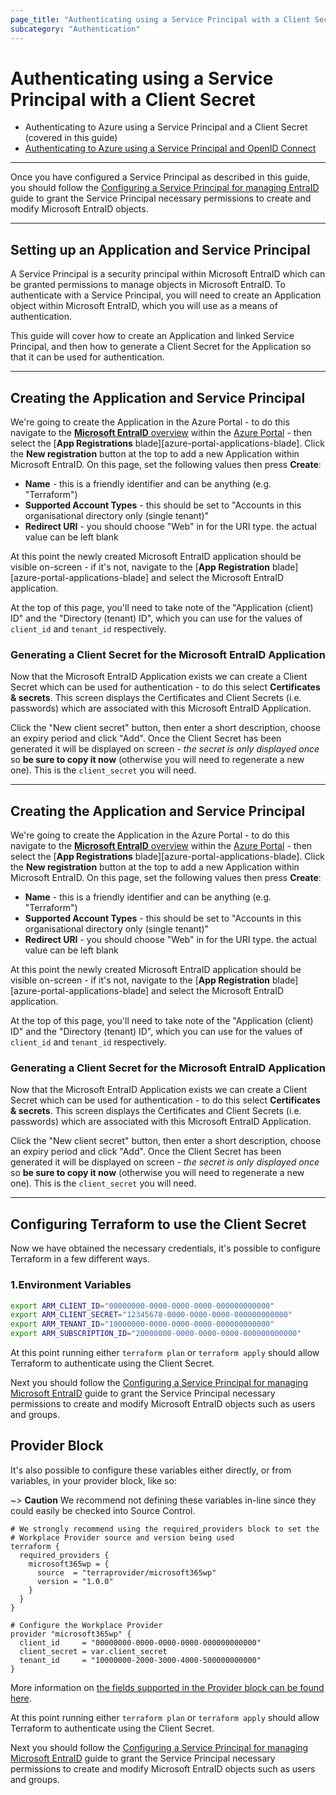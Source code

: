 ```yaml
---
page_title: "Authenticating using a Service Principal with a Client Secret"
subcategory: "Authentication"
---
```


# Authenticating using a Service Principal with a Client Secret

* Authenticating to Azure using a Service Principal and a Client Secret (covered in this guide)
* [Authenticating to Azure using a Service Principal and OpenID Connect](service\_principal\_oicd.md)

***

Once you have configured a Service Principal as described in this guide, you should follow the [Configuring a Service Principal for managing EntraID](service-principal-configuration.md) guide to grant the Service Principal necessary permissions to create and modify Microsoft EntraID objects.

***

## Setting up an Application and Service Principal

A Service Principal is a security principal within Microsoft EntraID which can be granted permissions to manage objects in Microsoft EntraID. To authenticate with a Service Principal, you will need to create an Application object within Microsoft EntraID, which you will use as a means of authentication.

This guide will cover how to create an Application and linked Service Principal, and then how to generate a Client Secret for the Application so that it can be used for authentication.

***

## Creating the Application and Service Principal

We're going to create the Application in the Azure Portal - to do this navigate to the [**Microsoft EntraID** overview](https://portal.azure.com/#blade/Microsoft\_AAD\_IAM/ActiveDirectoryMenuBlade/Overview) within the [Azure Portal](https://portal.azure.com/) - then select the \[**App Registrations** blade]\[azure-portal-applications-blade]. Click the **New registration** button at the top to add a new Application within Microsoft EntraID. On this page, set the following values then press **Create**:

* **Name** - this is a friendly identifier and can be anything (e.g. "Terraform")
* **Supported Account Types** - this should be set to "Accounts in this organisational directory only (single tenant)"
* **Redirect URI** - you should choose "Web" in for the URI type. the actual value can be left blank

At this point the newly created Microsoft EntraID application should be visible on-screen - if it's not, navigate to the \[**App Registration** blade]\[azure-portal-applications-blade] and select the Microsoft EntraID application.

At the top of this page, you'll need to take note of the "Application (client) ID" and the "Directory (tenant) ID", which you can use for the values of `client_id` and `tenant_id` respectively.

### Generating a Client Secret for the Microsoft EntraID Application

Now that the Microsoft EntraID Application exists we can create a Client Secret which can be used for authentication - to do this select **Certificates & secrets**. This screen displays the Certificates and Client Secrets (i.e. passwords) which are associated with this Microsoft EntraID Application.

Click the "New client secret" button, then enter a short description, choose an expiry period and click "Add". Once the Client Secret has been generated it will be displayed on screen - _the secret is only displayed once_ so **be sure to copy it now** (otherwise you will need to regenerate a new one). This is the `client_secret` you will need.

***

## Creating the Application and Service Principal

We're going to create the Application in the Azure Portal - to do this navigate to the [**Microsoft EntraID** overview](https://portal.azure.com/#blade/Microsoft\_AAD\_IAM/ActiveDirectoryMenuBlade/Overview) within the [Azure Portal](https://portal.azure.com/) - then select the \[**App Registrations** blade]\[azure-portal-applications-blade]. Click the **New registration** button at the top to add a new Application within Microsoft EntraID. On this page, set the following values then press **Create**:

* **Name** - this is a friendly identifier and can be anything (e.g. "Terraform")
* **Supported Account Types** - this should be set to "Accounts in this organisational directory only (single tenant)"
* **Redirect URI** - you should choose "Web" in for the URI type. the actual value can be left blank

At this point the newly created Microsoft EntraID application should be visible on-screen - if it's not, navigate to the \[**App Registration** blade]\[azure-portal-applications-blade] and select the Microsoft EntraID application.

At the top of this page, you'll need to take note of the "Application (client) ID" and the "Directory (tenant) ID", which you can use for the values of `client_id` and `tenant_id` respectively.

### Generating a Client Secret for the Microsoft EntraID Application

Now that the Microsoft EntraID Application exists we can create a Client Secret which can be used for authentication - to do this select **Certificates & secrets**. This screen displays the Certificates and Client Secrets (i.e. passwords) which are associated with this Microsoft EntraID Application.

Click the "New client secret" button, then enter a short description, choose an expiry period and click "Add". Once the Client Secret has been generated it will be displayed on screen - _the secret is only displayed once_ so **be sure to copy it now** (otherwise you will need to regenerate a new one). This is the `client_secret` you will need.

***

## Configuring Terraform to use the Client Secret

Now we have obtained the necessary credentials, it's possible to configure Terraform in a few different ways.

### 1.Environment Variables

```sh
export ARM_CLIENT_ID="00000000-0000-0000-0000-000000000000"
export ARM_CLIENT_SECRET="12345678-0000-0000-0000-000000000000"
export ARM_TENANT_ID="10000000-0000-0000-0000-000000000000"
export ARM_SUBSCRIPTION_ID="20000000-0000-0000-0000-000000000000"
```

At this point running either `terraform plan` or `terraform apply` should allow Terraform to authenticate using the Client Secret.

Next you should follow the [Configuring a Service Principal for managing Microsoft EntraID](service-principal-configuration.md) guide to grant the Service Principal necessary permissions to create and modify Microsoft EntraID objects such as users and groups.

## Provider Block

It's also possible to configure these variables either directly, or from variables, in your provider block, like so:

~> **Caution** We recommend not defining these variables in-line since they could easily be checked into Source Control.

```hcl
# We strongly recommend using the required_providers block to set the
# Workplace Provider source and version being used
terraform {
  required_providers {
    microsoft365wp = {
      source  = "terraprovider/microsoft365wp"
      version = "1.0.0"
    }
  }
}

# Configure the Workplace Provider
provider "microsoft365wp" {
  client_id     = "00000000-0000-0000-0000-000000000000"
  client_secret = var.client_secret
  tenant_id     = "10000000-2000-3000-4000-500000000000"
}
```

More information on [the fields supported in the Provider block can be found here](../index.md#argument-reference).

At this point running either `terraform plan` or `terraform apply` should allow Terraform to authenticate using the Client Secret.

Next you should follow the [Configuring a Service Principal for managing Microsoft EntraID](service-principal-configuration.md) guide to grant the Service Principal necessary permissions to create and modify Microsoft EntraID objects such as users and groups.
